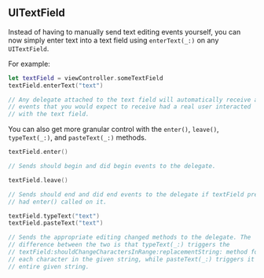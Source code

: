 ## UITextField

Instead of having to manually send text editing events yourself, you can now simply enter text into a text field using `enterText(_:)` on any `UITextField`. 

For example:
```swift
let textField = viewController.someTextField
textField.enterText("text")

// Any delegate attached to the text field will automatically receive all
// events that you would expect to receive had a real user interacted 
// with the text field. 
```

You can also get more granular control with the `enter()`, `leave()`, `typeText(_:)`, and `pasteText(_:)` methods. 

```swift
textField.enter()

// Sends should begin and did begin events to the delegate.
```

```swift
textField.leave()

// Sends should end and did end events to the delegate if textField previously
// had enter() called on it. 
```

```swift
textField.typeText("text")
textField.pasteText("text")

// Sends the appropriate editing changed methods to the delegate. The 
// difference between the two is that typeText(_:) triggers the 
// textField:shouldChangeCharactersInRange:replacementString: method for
// each character in the given string, while pasteText(_:) triggers it for the 
// entire given string. 
```

